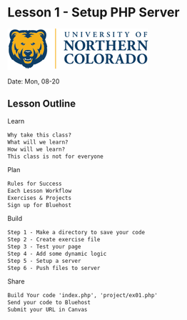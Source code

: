 # Lesson 1 - Setup PHP Server
![](img/Bear_Logo.png)

Date: Mon, 08-20

## Lesson Outline

Learn

    Why take this class?
    What will we learn?
    How will we learn?
    This class is not for everyone

Plan

    Rules for Success
    Each Lesson Workflow
    Exercises & Projects
    Sign up for Bluehost


Build

    Step 1 - Make a directory to save your code
    Step 2 - Create exercise file
    Step 3 - Test your page
    Step 4 - Add some dynamic logic
    Step 5 - Setup a server
    Step 6 - Push files to server

Share

    Build Your code 'index.php', 'project/ex01.php'
    Send your code to Bluehost
    Submit your URL in Canvas

